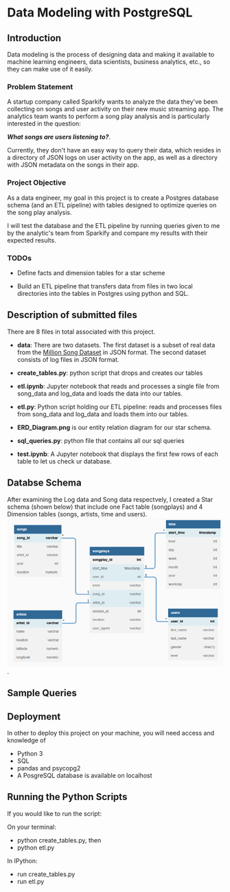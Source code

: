 # Data Modeling with PostgreSQL

## Introduction
Data modeling is the process of designing data and making it available to machine learning engineers, data scientists, business analytics, etc., so they can make use of it easily. 

### Problem Statement
A startup company called Sparkify wants to analyze the data they've been collecting on songs and user activity on their new music streaming app. The analytics team wants to perform a song play analysis and is particularly interested in the question:

***What songs are users listening to?***. 

Currently, they don't have an easy way to query their data, which resides in a directory of JSON logs on user activity on the app, as well as a directory with JSON metadata on the songs in their app. 

### Project Objective

As a data engineer, my goal in this project is to create a Postgres database schema (and an ETL pipeline) with tables designed to optimize queries on the song play analysis. 

I will test the database and the ETL pipeline by running queries given to me by the analytic's team from Sparkify and compare my results with their expected results.

### TODOs

- Define facts and dimension tables for a star scheme

- Build an ETL pipeline that transfers data from files in two local directories into the tables in Postgres using python and SQL.

## Description of submitted files

There are 8 files in total associated with this project.

- **data**: There are two datasets. The first dataset is a subset of real data from the [Million Song Dataset](http://millionsongdataset.com) in JSON format. The second dataset consists of log files in JSON format. 

- **create_tables.py**: python script that drops and creates our tables

- **etl.ipynb**: Jupyter notebook that reads and processes a single file from song_data and log_data and loads the data into our tables.

- **etl.py**: Python script holding our ETL pipeline: reads and processes files from song_data and log_data and loads them into our tables. 

- **ERD_Diagram.png** is our entity relation diagram for our star schema. 

- **sql_queries.py**: python file that contains all  our sql queries

- **test.ipynb**: A Jupyter notebook that displays the first few rows of each table to let us check ur database.

## Databse Schema

After examining the Log data and Song data respectvely, I created a Star schema (shown below) that include one Fact table (songplays) and 4 Dimension tables (songs, artists, time and users). 
![Star Schema](ERD_Diagram.png "Star Schema").

## Sample Queries

## Deployment

In other to deploy this project on your machine, you will need access and knowledge of

- Python 3
- SQL
- pandas and psycopg2
- A PosgreSQL database is available on localhost

## Running the Python Scripts

If you would like to run the script:

On your terminal:

- python create_tables.py, then
- python etl.py

In IPython:

- run create_tables.py
- run etl.py


